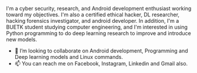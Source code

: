 I'm a cyber security, research, and Android development enthusiast working toward my objectives. I'm also a certified ethical hacker, DL researcher, hacking forensics investigator, and android developer. In addition, I'm a BUETK student studying computer engineering, and I'm interested in using Python programming to do deep learning research to improve and introduce new models.
- 💞️ I’m looking to collaborate on Android development, Programming and Deep learning models and Linux commands. 
- 📫 You can reach me on Facebook, Instagram, Linkedin and Gmail also.

<!---
15Noorhussain/15Noorhussain is a ✨ special ✨ repository because its `README.md` (this file) appears on your GitHub profile.
You can click the Preview link to take a look at your changes.
--->
